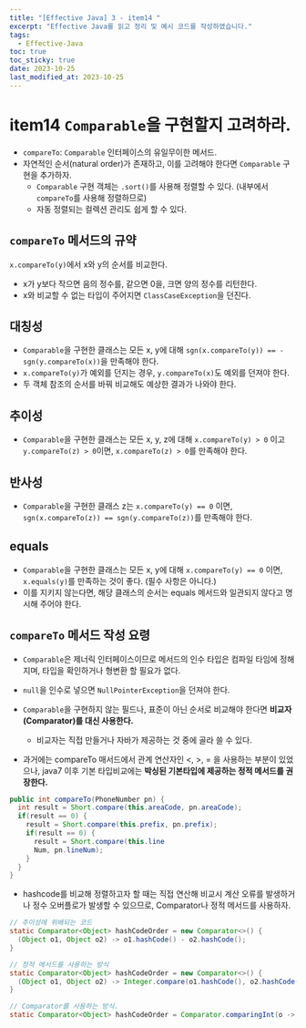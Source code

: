 ```yaml
---
title: "[Effective Java] 3 - item14 "
excerpt: "Effective Java를 읽고 정리 및 예시 코드를 작성하였습니다."
tags:
  - Effective-Java
toc: true
toc_sticky: true
date: 2023-10-25
last_modified_at: 2023-10-25
---
```


# item14 `Comparable`을 구현할지 고려하라.

- `compareTo`: `Comparable` 인터페이스의 유일무이한 메서드.
- 자연적인 순서(natural order)가 존재하고, 이를 고려해야 한다면 `Comparable` 구현을 추가하자.
	- `Comparable` 구현 객체는 `.sort()`를 사용해 정렬할 수 있다. (내부에서 `compareTo`를 사용해 정렬하므로)
	- 자동 정렬되는 컬렉션 관리도 쉽게 할 수 있다.


## `compareTo` 메서드의 규약

`x.compareTo(y)`에서 x와 y의 순서를 비교한다. 

- x가 y보다 작으면 음의 정수를, 같으면 0을, 크면 양의 정수를 리턴한다.  
- x와 비교할 수 없는 타입이 주어지면 `ClassCaseException`을 던진다.


## 대칭성

- `Comparable`을 구현한 클래스는 모든 x, y에 대해 `sgn(x.compareTo(y)) == -sgn(y.compareTo(x))`을 만족해야 한다.
- `x.compareTo(y)`가 예외를 던지는 경우, `y.compareTo(x)`도 예외를 던져야 한다.
- 두 객체 참조의 순서를 바꿔 비교해도 예상한 결과가 나와야 한다.

## 추이성

- `Comparable`을 구현한 클래스는 모든 x, y, z에 대해 `x.compareTo(y) > 0` 이고 `y.compareTo(z) > 0`이면, `x.compareTo(z) > 0`를 만족해야 한다.

## 반사성

- `Comparable`을 구현한 클래스 z는 `x.compareTo(y) == 0` 이면, `sgn(x.compareTo(z)) == sgn(y.compareTo(z))`를 만족해야 한다.

## equals

- `Comparable`을 구현한 클래스는 모든 x, y에 대해 `x.compareTo(y) == 0` 이면, `x.equals(y)`를 만족하는 것이 좋다. (필수 사항은 아니다.)  
- 이를 지키지 않는다면, 해당 클래스의 순서는 equals 메서드와 일관되지 않다고 명시해 주어야 한다.


## `compareTo` 메서드 작성 요령

- `Comparable`은 제너릭 인터페이스이므로 메서드의 인수 타입은 컴파일 타임에 정해지며, 타입을 확인하거나 형변환 할 필요가 없다.
- `null`을 인수로 넣으면 `NullPointerException`을 던져야 한다.
- `Comparable`을 구현하지 않는 필드나, 표준이 아닌 순서로 비교해야 한다면 **비교자(Comparator)를 대신 사용한다.**
	- 비교자는 직접 만들거나 자바가 제공하는 것 중에 골라 쓸 수 있다.

- 과거에는 compareTo 매서드에서 관계 연산자인 <, >, = 을 사용하는 부분이 있었으나, java7 이후 기본 타입비교에는 **박싱된 기본타입에 제공하는 정적 메서드를 권장한다.**

```java
public int compareTo(PhoneNumber pn) {  
  int result = Short.compare(this.areaCode, pn.areaCode);  
  if(result == 0) {  
    result = Short.compare(this.prefix, pn.prefix);  
    if(result == 0) {  
      result = Short.compare(this.line  
      Num, pn.lineNum);  
    }  
  }  
}
```

- hashcode를 비교해 정렬하고자 할 때는 직접 연산해 비교시 계산 오류를 발생하거나 정수 오버플로가 발생할 수 있으므로, Comparator나 정적 메서드를 사용하자.

```java
// 추이성에 위배되는 코드 
static Comparator<Object> hashCodeOrder = new Comparator<>() {  
  (Object o1, Object o2) -> o1.hashCode() - o2.hashCode();  
}

// 정적 메서드를 사용하는 방식
static Comparator<Object> hashCodeOrder = new Comparator<>() {  
  (Object o1, Object o2) -> Integer.compare(o1.hashCode(), o2.hashCode())  
}

// Comparator를 사용하는 방식.
static Comparator<Object> hashCodeOrder = Comparator.comparingInt(o -> o.hashCode());
```
